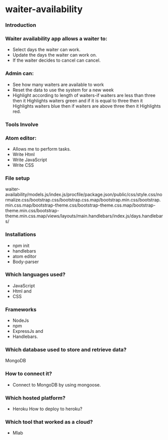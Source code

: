 # waiter-availability

### Introduction

### Waiter availability app allows a waiter to:

- Select days the waiter can work.
- Update the days the waiter can work on.
- If the waiter decides to cancel can cancel.

### Admin can:

- See how many waiters are available to work
- Reset the data to use the system for a new week
- Highlight according to length of waiters-if waiters are less than three then
 it Highlights waiters green and if it is equal to three then it Highlights waiters blue then
  if waiters are above three then it Highlights red.

### Tools Involve

### Atom editor:
- Allows me to perform tasks.
- Write Html
- Write JavaScript
- Write CSS

### File setup

waiter-availability/models.js/index.js/procfile/package.json/public/css/style.css/normalize.css/bootstrap.css/bootstrap.css.map/bootstrap.min.css/bootstrap.min.css.map/bootstrap-theme.css/bootstrap-theme.css.map/bootstrap-theme.min.css/bootstrap-theme.min.css.map/views/layouts/main.handlebars/index.js/days.handlebars/

### Installations
- npm init
- handlebars
- atom editor
- Body-parser

###  Which languages used?

- JavaScript
- Html and
- CSS

###  Frameworks

- NodeJs
- npm
- ExpressJs and
- Handlebars.


### Which database used to store and retrieve data?

MongoDB

### How to connect it?

- Connect to MongoDB by using mongoose.

### Which hosted platform?

- Heroku
How to deploy to heroku?

### Which tool that worked as a cloud?
- Mlab
